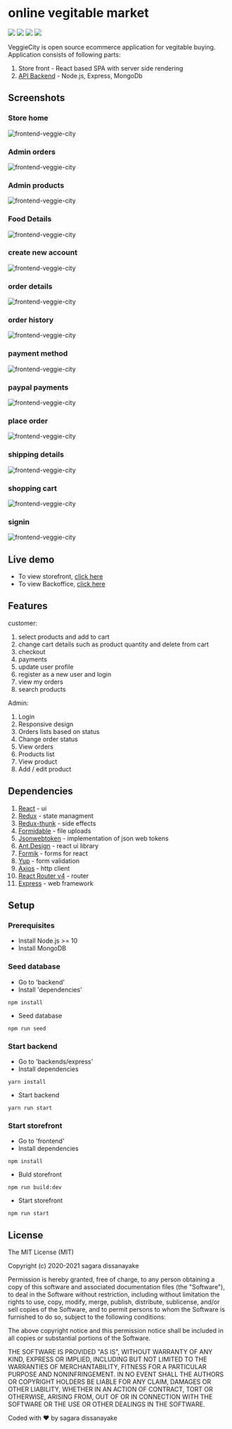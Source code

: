# online vegitable market
<p>
  <img src="https://img.shields.io/badge/React-16.10.+-lightblue.svg">
  <img src="https://img.shields.io/badge/Redux-4.0.+-purple.svg">
  <img src="https://img.shields.io/badge/Nodejs-10.16.+-green.svg">
  <img src="https://img.shields.io/badge/Ex<press-4.17.+-black.svg">
</p>
VeggieCity is open source ecommerce application for vegitable buying.
Application consists of following parts:

1. Store front - React based SPA with server side rendering
2. [API Backend](https://github.com/sagarromer/backend_veggie_city) - Node.js, Express, MongoDb

## Screenshots

### Store home
![frontend-veggie-city](/public/site/home.PNG)


### Admin orders
![frontend-veggie-city](/public/site/admin_orders.PNG)

### Admin products
![frontend-veggie-city](/public/site/admin_products.PNG)

### Food Details
![frontend-veggie-city](/public/site/food_details.PNG)

### create new account
![frontend-veggie-city](/public/site/create_new_account.PNG)

### order details
![frontend-veggie-city](/public/site/order_details.PNG)

### order history
![frontend-veggie-city](/public/site/order_history.PNG)

### payment method
![frontend-veggie-city](/public/site/payment_method.PNG)

### paypal payments
![frontend-veggie-city](/public/site/paypal_payments.PNG)

### place order
![frontend-veggie-city](/public/site/place_order.PNG)

### shipping details
![frontend-veggie-city](/public/site/shipping_details.PNG)

### shopping cart
![frontend-veggie-city](/public/site/shopping_cart.PNG)

### signin
![frontend-veggie-city](/public/site/signin.PNG)


## Live demo

* To view storefront, [click here](https://google.com)
* To view Backoffice, [click here](https://google.com)

## Features

customer:
1. select products and add to cart
2. change cart details such as product quantity and delete from cart
3. checkout
4. payments
5. update user profile
6. register as a new user and login
7. view my orders
8. search products 

Admin:

1. Login
2. Responsive design
3. Orders lists based on status
4. Change order status
5. View orders
6. Products list
7. View product 
8. Add / edit product 

## Dependencies

1. [React](https://reactjs.org/docs/getting-started.html) - ui
2. [Redux](https://redux.js.org/api/api-reference) - state managment
3. [Redux-thunk](https://github.com/reduxjs/redux-thunk) - side effects
4. [Formidable](https://github.com/node-formidable/node-formidable) - file uploads
5. [Jsonwebtoken](https://github.com/auth0/node-jsonwebtoken) - implementation of json web tokens
6. [Ant.Design](https://github.com/ant-design/ant-design) - react ui library
7. [Formik](https://github.com/jaredpalmer/formik) - forms for react
8. [Yup](https://github.com/jquense/yup) - form validation
9. [Axios](https://github.com/axios/axios) - http client
10. [React Router v4](https://reacttraining.com/react-router/web/guides/quick-start) - router
11. [Express](https://expressjs.com/) - web framework

## Setup
### Prerequisites
* Install Node.js >= 10
* Install MongoDB
### Seed database
* Go to 'backend'
* Install 'dependencies'
```
npm install
```
* Seed database
```
npm run seed
```
### Start backend
* Go to 'backends/express'
* Install dependencies
```
yarn install
```
* Start backend
```
yarn run start
```
### Start storefront
* Go to 'frontend'
* Install dependencies
```
npm install
```
* Buld storefront
```
npm run build:dev
```
* Start storefront
```
npm run start
```

## License

The MIT License (MIT)

Copyright (c) 2020-2021 sagara dissanayake

Permission is hereby granted, free of charge, to any person obtaining a copy of this software and associated documentation files (the "Software"), to deal in the Software without restriction, including without limitation the rights to use, copy, modify, merge, publish, distribute, sublicense, and/or sell copies of the Software, and to permit persons to whom the Software is furnished to do so, subject to the following conditions:

The above copyright notice and this permission notice shall be included in all copies or substantial portions of the Software.

THE SOFTWARE IS PROVIDED "AS IS", WITHOUT WARRANTY OF ANY KIND, EXPRESS OR IMPLIED, INCLUDING BUT NOT LIMITED TO THE WARRANTIES OF MERCHANTABILITY, FITNESS FOR A PARTICULAR PURPOSE AND NONINFRINGEMENT. IN NO EVENT SHALL THE AUTHORS OR COPYRIGHT HOLDERS BE LIABLE FOR ANY CLAIM, DAMAGES OR OTHER LIABILITY, WHETHER IN AN ACTION OF CONTRACT, TORT OR OTHERWISE, ARISING FROM, OUT OF OR IN CONNECTION WITH THE SOFTWARE OR THE USE OR OTHER DEALINGS IN THE SOFTWARE.

Coded with ❤️ by sagara dissanayake
